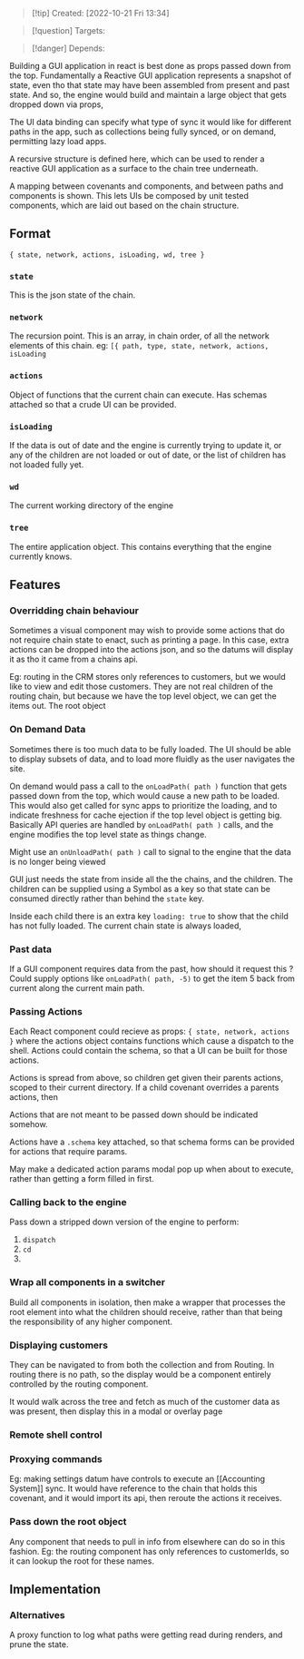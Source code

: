 >[!tip] Created: [2022-10-21 Fri 13:34]

>[!question] Targets: 

>[!danger] Depends: 

Building a GUI application in react is best done as props passed down from the top.
Fundamentally a Reactive GUI application represents a snapshot of state, even tho that state may have been assembled from present and past state.  And so, the engine would build and maintain a large object that gets dropped down via props, 

The UI data binding can specify what type of sync it would like for different paths in the app, such as collections being fully synced, or on demand, permitting lazy load apps.

A recursive structure is defined here, which can be used to render a reactive GUI application as a surface to the chain tree underneath.

A mapping between covenants and components, and between paths and components is shown.  This lets UIs be composed by unit tested components, which are laid out based on the chain structure.  

## Format

`{ state, network, actions, isLoading, wd, tree }`

### `state`
This is the json state of the chain.

### `network`
The recursion point.  This is an array, in chain order, of all the network elements of this chain.
eg: `[{ path, type, state, network, actions, isLoading`

### `actions`
Object of functions that the current chain can execute.  Has schemas attached so that a crude UI can be provided.

### `isLoading`
If the data is out of date and the engine is currently trying to update it, or any of the children are not loaded or out of date, or the list of children has not loaded fully yet.

### `wd`
The current working directory of the engine

### `tree`
The entire application object.  This contains everything that the engine currently knows.

## Features

### Overridding chain behaviour
Sometimes a visual component may wish to provide some actions that do not require chain state to enact, such as printing a page.  In this case, extra actions can be dropped into the actions json, and so the datums will display it as tho it came from a chains api.

Eg: routing in the CRM stores only references to customers, but we would like to view and edit those customers.  They are not real children of the routing chain, but because we have the top level object, we can get the items out.  The root object

### On Demand Data

Sometimes there is too much data to be fully loaded.  The UI should be able to display subsets of data, and to load more fluidly as the user navigates the site.

On demand would pass a call to the `onLoadPath( path )` function that gets passed down from the top, which would cause a new path to be loaded.  This would also get called for sync apps to prioritize the loading, and to indicate freshness for cache ejection if the top level object is getting big.  Basically API queries are handled by `onLoadPath( path )` calls, and the engine modifies the top level state as things change.

Might use an `onUnloadPath( path )` call to signal to the engine that the data is no longer being viewed

GUI just needs the state from inside all the the chains, and the children.  The children can be supplied using a Symbol as a key so that state can be consumed directly rather than behind the `state` key.

Inside each child there is an extra key `loading: true` to show that the child has not fully loaded.  The current chain state is always loaded, 



### Past data
If a GUI component requires data from the past, how should it request this ?
Could supply options like `onLoadPath( path, -5)` to get the item 5 back from current along the current main path. 

### Passing Actions
Each React component could recieve as props: `{ state, network, actions }` where the actions object contains functions which cause a dispatch to the shell.  Actions could contain the schema, so that a UI can be built for those actions.

Actions is spread from above, so children get given their parents actions, scoped to their current directory.  If a child covenant overrides a parents actions, then

Actions that are not meant to be passed down should be indicated somehow.

Actions have a `.schema` key attached, so that schema forms can be provided for actions that require params.

May make a dedicated action params modal pop up when about to execute, rather than getting a form filled in first.

### Calling back to the engine
Pass down a stripped down version of the engine to perform:
1. `dispatch`
2. `cd`
3. 

### Wrap all components in a switcher
Build all components in isolation, then make a wrapper that processes the root element into what the children should receive, rather than that being the responsibility of any higher component.

### Displaying customers
They can be navigated to from both the collection and from Routing.  In routing there is no path, so the display would be a component entirely controlled by the routing component.

It would walk across the tree and fetch as much of the customer data as was present, then display this in a modal or overlay page





### Remote shell control

### Proxying commands
Eg: making settings datum have controls to execute an [[Accounting System]] sync.  It would have reference to the chain that holds this covenant, and it would import its api, then reroute the actions it receives.

### Pass down the root object
Any component that needs to pull in info from elsewhere can do so in this fashion.  Eg: the routing component has only references to customerIds, so it can lookup the root for these names.

## Implementation



### Alternatives
A proxy function to log what paths were getting read during renders, and prune the state.
